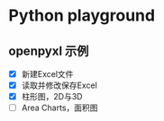 # Python playground

## openpyxl 示例
- [x] 新建Excel文件
- [x] 读取并修改保存Excel
- [x] 柱形图，2D与3D
- [ ] Area Charts，面积图
